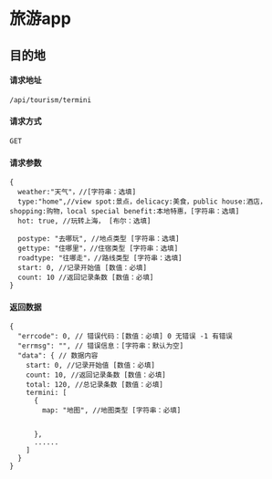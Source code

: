 # 旅游app
## 目的地
#### 请求地址
    /api/tourism/termini
#### 请求方式
    GET
#### 请求参数
    {
      weather:"天气"，//[字符串：选填]
      type:"home",//view spot:景点，delicacy:美食，public house:酒店，shopping:购物，local special benefit:本地特惠，[字符串：选填]                                                 
      hot: true, //玩转上海， [布尔：选填]
      
      postype: "去哪玩", //地点类型 [字符串：选填]
      gettype: "住哪里"，//住宿类型 [字符串：选填]
      roadtype: "往哪走"，//路线类型 [字符串：选填]
      start: 0, //记录开始值 [数值：必填]
      count: 10 //返回记录条数 [数值：必填]
    }
#### 返回数据
	{
      "errcode": 0, // 错误代码：[数值：必填] 0 无错误 -1 有错误
      "errmsg": "", // 错误信息：[字符串：默认为空]
      "data": { // 数据内容
        start: 0, //记录开始值 [数值：必填]
        count: 10, //返回记录条数 [数值：必填]
        total: 120, //总记录条数 [数值：必填]
        termini: [
          {
            map: "地图", //地图类型 [字符串：必填]
            
            
          },
          ......
        ]
      }
	}
